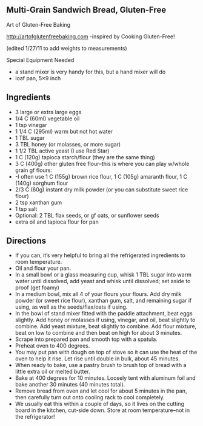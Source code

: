 ## Multi-Grain Sandwich Bread, Gluten-Free

Art of Gluten-Free Baking
 
http://artofglutenfreebaking.com
-inspired by Cooking Gluten-Free!

(edited 1/27/11 to add weights to measurements)

Special Equipment Needed
- a stand mixer is very handy for this, but a hand mixer will do
- loaf pan, 5×9 inch

## Ingredients
- 3 large or extra large eggs
- 1/4 C (60ml) vegetable oil
- 1 tsp vinegar
- 1 1/4 C (295ml) warm but not hot water
- 1 TBL sugar
- 3 TBL honey (or molasses, or more sugar)
- 1 1/2 TBL active yeast (I use Red Star)
- 1 C (120g) tapioca starch/flour (they are the same thing)
- 3 C (400g) other gluten free flour–this is where you can play w/whole grain gf flours:
-    -I often use 1 C (155g) brown rice flour, 1 C (105g) amaranth flour, 1 C (140g) sorghum flour
- 2/3 C (60g) instant dry milk powder (or you can substitute sweet rice flour)
- 2 tsp xanthan gum
- 1 tsp salt
- Optional: 2 TBL flax seeds, or gf oats, or sunflower seeds
- extra oil and tapioca flour for pan

## Directions
- If you can, it’s very helpful to bring all the refrigerated ingredients to room temperature.
- Oil and flour your pan.
- In a small bowl or a glass measuring cup, whisk 1 TBL sugar into warm water until dissolved, add yeast and whisk until dissolved; set aside to proof (get foamy)
- In a medium bowl, mix all 4 of your flours your flours.  Add dry milk powder (or sweet rice flour), xanthan gum, salt, and remaining sugar if using, as well as the seeds/flax/oats if using.
- In the bowl of stand mixer fitted with the paddle attachment, beat eggs slightly.  Add honey or molasses if using, vinegar, and oil, beat slightly to combine.  Add yeast mixture, beat slightly to combine.  Add flour mixture, beat on low to combine and then beat on high for about 3 minutes.
- Scrape into prepared pan and smooth top with a spatula.
- Preheat oven to 400 degrees.
- You may put pan with dough on top of stove so it can use the heat of the oven to help it rise.  Let rise until double in bulk, about 45 minutes.
- When ready to bake, use a pastry brush to brush top of bread with a little extra oil or melted butter.
- Bake at 400 degrees for 10 minutes.  Loosely tent with aluminum foil and bake another 30 minutes (40 minutes total).
- Remove bread from oven and let cool for about 5 minutes in the pan, then carefully turn out onto cooling rack to cool completely.
- We usually eat this within a couple of days, so it lives on the cutting board in the kitchen, cut-side down. Store at room temperature–not in the refrigerator!




